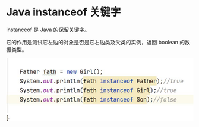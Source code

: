 # Java  instanceof 关键字

instanceof 是 Java 的保留关键字。

它的作用是测试它左边的对象是否是它右边类及父类的实例，返回 boolean 的数据类型。

![image-20210122075746887](image-20210122075746887.png)